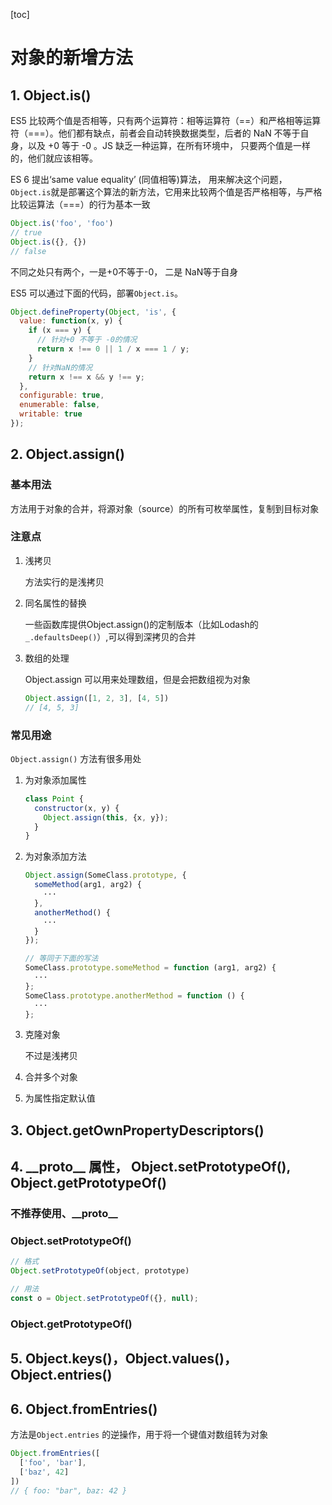 [toc]

# 对象的新增方法

## 1. Object.is()

ES5 比较两个值是否相等，只有两个运算符：相等运算符（\==）和严格相等运算符（===）。他们都有缺点，前者会自动转换数据类型，后者的 NaN 不等于自身，以及  +0  等于 -0 。JS 缺乏一种运算，在所有环境中， 只要两个值是一样的，他们就应该相等。

ES 6 提出‘same value equality’ (同值相等)算法， 用来解决这个问题，`Object.is`就是部署这个算法的新方法，它用来比较两个值是否严格相等，与严格比较运算法（===）的行为基本一致

```javascript
Object.is('foo', 'foo')
// true
Object.is({}, {})
// false
```

不同之处只有两个，一是+0不等于-0， 二是 NaN等于自身

ES5 可以通过下面的代码，部署`Object.is`。

```javascript
Object.defineProperty(Object, 'is', {
  value: function(x, y) {
    if (x === y) {
      // 针对+0 不等于 -0的情况
      return x !== 0 || 1 / x === 1 / y;
    }
    // 针对NaN的情况
    return x !== x && y !== y;
  },
  configurable: true,
  enumerable: false,
  writable: true
});
```

## 2. Object.assign()

### 基本用法

方法用于对象的合并，将源对象（source）的所有可枚举属性，复制到目标对象

### 注意点

1. 浅拷贝

   方法实行的是浅拷贝

2. 同名属性的替换

   一些函数库提供Object.assign()的定制版本（比如Lodash的`_.defaultsDeep()`）,可以得到深拷贝的合并

3. 数组的处理

   Object.assign 可以用来处理数组，但是会把数组视为对象

   ```javascript
   Object.assign([1, 2, 3], [4, 5])
   // [4, 5, 3]
   ```

### 常见用途

`Object.assign()` 方法有很多用处

1. 为对象添加属性

   ```javascript
   class Point {
     constructor(x, y) {
       Object.assign(this, {x, y});
     }
   }
   ```

2. 为对象添加方法

   ```javascript
   Object.assign(SomeClass.prototype, {
     someMethod(arg1, arg2) {
       ···
     },
     anotherMethod() {
       ···
     }
   });
   
   // 等同于下面的写法
   SomeClass.prototype.someMethod = function (arg1, arg2) {
     ···
   };
   SomeClass.prototype.anotherMethod = function () {
     ···
   };
   ```

3. 克隆对象

   不过是浅拷贝

4. 合并多个对象

5. 为属性指定默认值

## 3. Object.getOwnPropertyDescriptors()

## 4. \_\_proto\_\_ 属性， Object.setPrototypeOf(), Object.getPrototypeOf()

### 不推荐使用、\_\_proto\_\_

 ### Object.setPrototypeOf()

```javascript
// 格式
Object.setPrototypeOf(object, prototype)

// 用法
const o = Object.setPrototypeOf({}, null);
```

### Object.getPrototypeOf()

## 5. Object.keys()，Object.values()，Object.entries()

## 6. Object.fromEntries()

方法是`Object.entries` 的逆操作，用于将一个键值对数组转为对象

```javascript
Object.fromEntries([
  ['foo', 'bar'],
  ['baz', 42]
])
// { foo: "bar", baz: 42 }
```